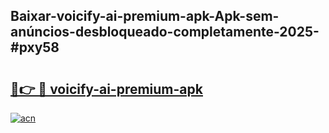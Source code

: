 ## Baixar-voicify-ai-premium-apk-Apk-sem-anúncios-desbloqueado-completamente-2025-#pxy58

# <h2><a href="https://ainizakaria.my?title=voicify-ai-premium-apk&ref=20M">🔗👉 🔴 voicify-ai-premium-apk</a></h2>

[![acn](https://github.com/user-attachments/assets/0f9c940e-d8b0-45ae-aac7-cd30a18b3e1c)](https://ainizakaria.my?title=voicify-ai-premium-apk&ref=20M)

